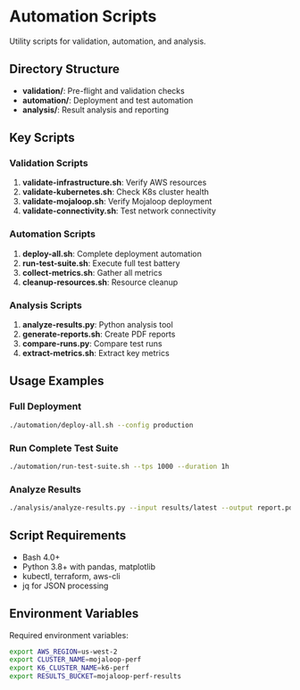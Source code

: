 # Automation Scripts

Utility scripts for validation, automation, and analysis.

## Directory Structure

- **validation/**: Pre-flight and validation checks
- **automation/**: Deployment and test automation
- **analysis/**: Result analysis and reporting

## Key Scripts

### Validation Scripts

1. **validate-infrastructure.sh**: Verify AWS resources
2. **validate-kubernetes.sh**: Check K8s cluster health
3. **validate-mojaloop.sh**: Verify Mojaloop deployment
4. **validate-connectivity.sh**: Test network connectivity

### Automation Scripts

1. **deploy-all.sh**: Complete deployment automation
2. **run-test-suite.sh**: Execute full test battery
3. **collect-metrics.sh**: Gather all metrics
4. **cleanup-resources.sh**: Resource cleanup

### Analysis Scripts

1. **analyze-results.py**: Python analysis tool
2. **generate-reports.sh**: Create PDF reports
3. **compare-runs.py**: Compare test runs
4. **extract-metrics.sh**: Extract key metrics

## Usage Examples

### Full Deployment
```bash
./automation/deploy-all.sh --config production
```

### Run Complete Test Suite
```bash
./automation/run-test-suite.sh --tps 1000 --duration 1h
```

### Analyze Results
```bash
./analysis/analyze-results.py --input results/latest --output report.pdf
```

## Script Requirements

- Bash 4.0+
- Python 3.8+ with pandas, matplotlib
- kubectl, terraform, aws-cli
- jq for JSON processing

## Environment Variables

Required environment variables:
```bash
export AWS_REGION=us-west-2
export CLUSTER_NAME=mojaloop-perf
export K6_CLUSTER_NAME=k6-perf
export RESULTS_BUCKET=mojaloop-perf-results
```
